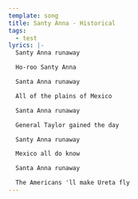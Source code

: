 ```yaml
---
template: song
title: Santy Anna - Historical
tags:
  - test
lyrics: |-
  Santy Anna runaway

  Ho-roo Santy Anna

  Santa Anna runaway

  All of the plains of Mexico

  Santa Anna runaway

  General Taylor gained the day

  Santy Anna runaway

  Mexico all do know

  Santa Anna runaway

  The Americans 'll make Ureta fly
---
```

